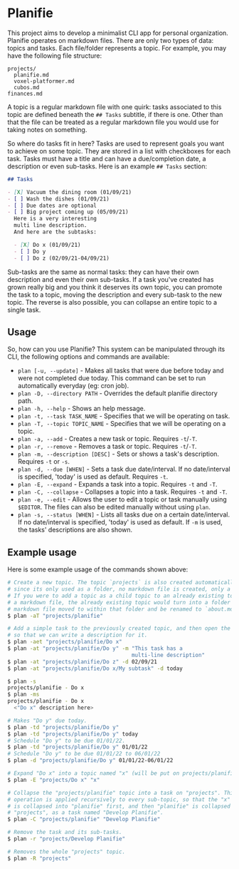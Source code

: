 # Planifie

This project aims to develop a minimalist CLI app for personal organization.
Planifie operates on markdown files. There are only two types of data: topics
and tasks. Each file/folder represents a topic. For example, you may have the
following file structure:

```
projects/
  planifie.md
  voxel-platformer.md
  cubos.md
finances.md
```

A topic is a regular markdown file with one quirk: tasks associated to this
topic are defined beneath the `## Tasks` subtitle, if there is one. Other than
that the file can be treated as a regular markdown file you would use for
taking notes on something.

So where do tasks fit in here? Tasks are used to represent goals you want to
achieve on some topic. They are stored in a list with checkboxes for each task.
Tasks must have a title and can have a due/completion date, a description or
even sub-tasks. Here is an example `## Tasks` section:

```md
## Tasks

- [X] Vacuum the dining room (01/09/21) 
- [ ] Wash the dishes (01/09/21) 
- [ ] Due dates are optional
- [ ] Big project coming up (05/09/21)
  Here is a very interesting
  multi line description.
  And here are the subtasks:

  - [X] Do x (01/09/21)
  - [ ] Do y
  - [ ] Do z (02/09/21-04/09/21)
```

Sub-tasks are the same as normal tasks: they can have their own description
and even their own sub-tasks. If a task you've created has grown really big
and you think it deserves its own topic, you can promote the task to a topic,
moving the description and every sub-task to the new topic. The reverse is also
possible, you can collapse an entire topic to a single task. 

## Usage

So, how can you use Planifie? This system can be manipulated through its CLI,
the following options and commands are available:

- `plan [-u, --update]` - Makes all tasks that were due before today and were
  not completed due today. This command can be set to run automatically
  everyday (eg: cron job).
- `plan -D, --directory PATH` - Overrides the default planifie directory path.
- `plan -h, --help` - Shows an help message.
- `plan -t, --task TASK_NAME` - Specifies that we will be operating on task.
- `plan -T, --topic TOPIC_NAME` - Specifies that we will be operating on a
  topic.
- `plan -a, --add` - Creates a new task or topic. Requires `-t`/`-T`.
- `plan -r, --remove` - Removes a task or topic. Requires `-t`/`-T`.
- `plan -m, --description [DESC]` - Sets or shows a task's description.
  Requires `-t` or `-s`.
- `plan -d, --due [WHEN]` - Sets a task due date/interval. If no date/interval
  is specified, 'today' is used as default. Requires `-t`.
- `plan -E, --expand` - Expands a task into a topic. Requires `-t` and `-T`.
- `plan -C, --collapse` - Collapses a topic into a task. Requires `-t` and
  `-T`.
- `plan -e, --edit` - Allows the user to edit a topic or task manually using
  `$EDITOR`. The files can also be edited manually without using `plan`.
- `plan -s, --status [WHEN]` - Lists all tasks due on a certain date/interval.
  If no date/interval is specified, 'today' is used as default. If `-m` is used,
  the tasks' descriptions are also shown.

## Example usage

Here is some example usage of the commands shown above:

```sh
# Create a new topic. The topic `projects` is also created automatically, but
# since its only used as a folder, no markdown file is created, only a folder.
# If you were to add a topic as a child topic to an already existing topic with
# a markdown file, the already existing topic would turn into a folder and its
# markdown file moved to within that folder and be renamed to `about.md`.
$ plan -aT "projects/planifie"

# Add a simple task to the previously created topic, and then open the editor
# so that we can write a description for it.
$ plan -aet "projects/planifie/Do x" 
$ plan -at "projects/planifie/Do y" -m "This task has a
                                       multi-line description"
$ plan -at "projects/planifie/Do z" -d 02/09/21
$ plan -at "projects/planifie/Do x/My subtask" -d today

$ plan -s
projects/planifie - Do x
$ plan -ms
projects/planifie - Do x
  <"Do x" description here>

# Makes "Do y" due today.
$ plan -td "projects/planifie/Do y"
$ plan -td "projects/planifie/Do y" today
# Schedule "Do y" to be due 01/01/22. 
$ plan -td "projects/planifie/Do y" 01/01/22
# Schedule "Do y" to be due 01/01/22 to 06/01/22
$ plan -d "projects/planifie/Do y" 01/01/22-06/01/22

# Expand "Do x" into a topic named "x" (will be put on projects/planifie/x).
$ plan -E "projects/Do x" "x"

# Collapse the "projects/planifie" topic into a task on "projects". This
# operation is applied recursively to every sub-topic, so that the "x" topic
# is collapsed into "planifie" first, and then "planifie" is collapsed into
# "projects", as a task named "Develop Planifie".
$ plan -C "projects/planifie" "Develop Planifie"

# Remove the task and its sub-tasks.
$ plan -r "projects/Develop Planifie"

# Removes the whole "projects" topic.
$ plan -R "projects"
```
